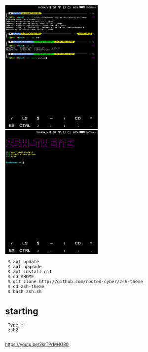 <img src="https://github.com/rooted-cyber/image-upload/raw/master/zsh1.png" style="width:300px;height:400px;">
<img src="https://github.com/rooted-cyber/image-upload/raw/master/zsh2.png" style="width:300px;height:400px;">

<pre>
 $ apt update
 $ apt upgrade
 $ apt install git
 $ cd $HOME
 $ git clone http://github.com/rooted-cyber/zsh-theme
 $ cd zsh-theme
 $ bash zsh.sh </pre>

 
 
 # starting
 
 <pre> Type :-
 zsh2
 </pre>
https://youtu.be/2krTPrMHG80
